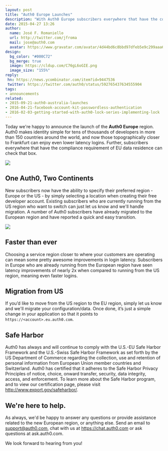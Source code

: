 ```yaml
---
layout: post
title: "Auth0 Europe Launches"
description: "With Auth0 Europe subscribers everywhere that have the compliance requirement of EU data residence can check that box."
date: 2015-04-27 13:26
author:
  name: José F. Romaniello
  url: http://twitter.com/jfroma
  mail: jose@auth0.com
  avatar: https://www.gravatar.com/avatar/4d44bd6c8bbd97dfeb5e9c299aaa68c5
design:
  bg_color: "#000C72"
  bg_merge: true
  image: https://cldup.com/C76gL6oGIE.png
  image_size: "155%"
reply:
 hn: https://news.ycombinator.com/item?id=9447536
 twitter: https://twitter.com/auth0/status/592765437634555904
tags:
- announcements
related:
- 2015-09-21-auth0-australia-launches
- 2016-04-21-facebook-account-kit-passwordless-authentication
- 2016-02-03-getting-started-with-auth0-lock-series-implementing-lock
---
```


Today we're happy to announce the launch of the **Auth0 Europe** region. Auth0 makes identity simple for tens of thousands of developers in more than 150 countries around the world, and now those topographically closer to Frankfurt can enjoy even lower latency logins.  Further, subscribers everywhere that have the compliance requirement of EU data residence can check that box.

<!-- more -->

![](https://cdn.auth0.com/blog/eu-launch.png)

## One Auth0, Two Continents
New subscribers now have the ability to specify their preferred region - Europe or the US - by simply selecting a location when creating their free developer account. Existing subscribers who are currently running from the US region who want to switch can just let us know and we'll handle migration. A number of Auth0 subscribers have already migrated to the European region and have reported a quick and easy transition.

![](https://cdn.auth0.com/blog/multiregion.gif)

## Faster than ever
Choosing a service region closer to where your customers are operating can mean some pretty awesome improvements in login latency. Subscribers in Europe who are already running from the European region have seen latency improvements of nearly 2x when compared to running from the US region, meaning even faster logins.

## Migration from US
If you’d like to move from the US region to the EU region, simply let us know and we'll migrate your configuration/data. Once done, it’s just a simple change in your application so that it points to `https://<account>.eu.auth0.com`.

## Safe Harbor
Auth0 has always and will continue to comply with the U.S.-EU Safe Harbor Framework and the U.S.-Swiss Safe Harbor Framework as set forth by the US Department of Commerce regarding the collection, use and retention of personal information from European Union member countries and Switzerland. Auth0 has certified that it adheres to the Safe Harbor Privacy Principles of notice, choice, onward transfer, security, data integrity, access, and enforcement. To learn more about the Safe Harbor program, and to view our certification page, please visit http://www.export.gov/safeharbor/.

## We're here to help.
As always, we'd be happy to answer any questions or provide assistance related to the new European region, or anything else. Send an email to <a href="mailto:support@auth0.com">support@auth0.com</a>, chat with us at https://chat.auth0.com or ask questions at ask.auth0.com.

We look forward to hearing from you!
